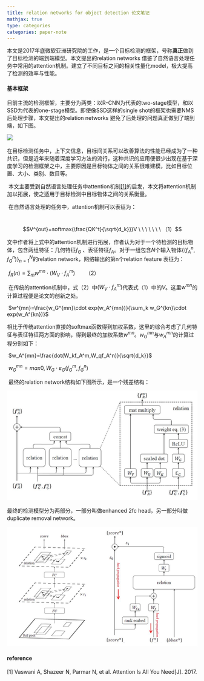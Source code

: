 ```yaml
---
title: relation networks for object detection 论文笔记
mathjax: true
type: categories
categories: paper-note
---
```


​     本文是2017年底微软亚洲研究院的工作，是一个目标检测的框架，号称**真正**做到了目标检测的端到端模型。本文提出的relation networks 借鉴了自然语言处理任务中常用的attention机制。建立了不同目标之间的相关性量化model，极大提高了检测的效率与性能。

#### 基本框架

​     目前主流的检测框架，主要分为两类：以R-CNN为代表的two-stage模型，和以SSD为代表的one-stage模型。即使像SSD这样的single shot的框架也需要NMS后处理步骤，本文提出的relation networks 避免了后处理的问题真正做到了端到端，如下图。

![](https://github.com/lxg2015/notes/raw/c410ec3323e5d99b3d58d4a5efe7bdf48cdd3e20/image/essay/relationmodule.jpg?raw=true)

​     在目标检测任务中，上下文信息，目标间关系可以改善算法的性能已经成为了一种共识，但是近年来随着深度学习方法的流行，这种共识的应用便很少出现在基于深度学习的检测框架之中，主要原因是目标物体之间的关系很难建模，比如目标位置、大小、类别、数目等。

​     本文主要受到自然语言处理任务中attention机制[[1]](https://arxiv.org/abs/1706.03762)的启发，本文将attention机制加以拓展，使之适用于目标检测中目标物体之间的关系衡量。

​     在自然语言处理的任务中，attention机制可以表征为：

​     $$V^{out}=softmax(\frac{QK^t}{\sqrt{d_k}})V \ \ \ \ \ \ \ （1）$$

​     文中作者将上式中的attention机制进行拓展，作者认为对于一个待检测的目标物体，包含两组特征：几何特征$f_G$ 、表征特征$f_A$。对于一组包含$N$个输入物体$\{({f_A^n},{f_G^n})\}_{n=1}^N$的relation network，网络输出的第n个relation feature 表征为：

​     $f_R(n)=\sum_m w^{mn} \cdot(W_V\cdot f_A^m)\ \ \ \ \ \ \ （2）$

​     在传统的attention机制中，式（2）中$(W_V\cdot f_A^m)$代表式（1）中的$V$。这里$w^{mn}$的计算过程便是论文的创新之处。

​     $w^{mn}=\frac{w_G^{mn}\cdot exp(w_A^{mn})}{\sum_k w_G^{kn}\cdot exp(w_A^{kn})}$

​     相比于传统attention直接的softmax函数得到加权系数，这里的综合考虑了几何特征与表征特征两方面的影响，得到最终的加权系数$w^{mn}$。$w_G^{mn}$与$w_A^{mn}$的计算过程分别如下：

​     $w_A^{mn}=\frac{dot(W_kf_A^m,W_qf_A^n)}{\sqrt{d_k}}$

​     $w_G^{mn}=max{0,W_G\cdot {\varepsilon}_G(f_G^m,f_G^n)}$

​     最终的relation network结构如下图所示，是一个残差结构：

![](https://github.com/izhaolei/images/blob/master/relation.JPG?raw=true)

 

最终的检测模型分为两部分，一部分叫做enhanced 2fc head，另一部分叫做duplicate removal network。

![](https://github.com/izhaolei/images/blob/master/relation_2.JPG?raw=true)



#### reference

[1] Vaswani A, Shazeer N, Parmar N, et al. Attention Is All You Need[J]. 2017.